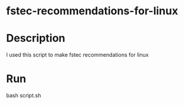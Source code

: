 # fstec-recommendations-for-linux  

# Description  
I used this script to make fstec recommendations for linux  
  
# Run  
bash script.sh  
